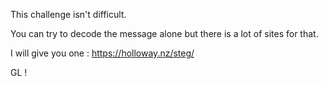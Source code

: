 This challenge isn't difficult.

You can try to decode the message alone but there is a lot of sites for that.

I will give you one : https://holloway.nz/steg/

GL ! 